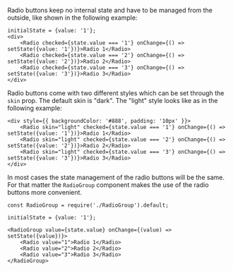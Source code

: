 Radio buttons keep no internal state and have to be managed from the outside, like shown in the
following example:

```
initialState = {value: '1'};
<div>
    <Radio checked={state.value === '1'} onChange={() => setState({value: '1'})}>Radio 1</Radio>
    <Radio checked={state.value === '2'} onChange={() => setState({value: '2'})}>Radio 2</Radio>
    <Radio checked={state.value === '3'} onChange={() => setState({value: '3'})}>Radio 3</Radio>
</div>
```

Radio buttons come with two different styles which can be set through the `skin` prop. The default skin is "dark".
The "light" style looks like as in the following example:

```
<div style={{ backgroundColor: '#888', padding: '10px' }}>
    <Radio skin="light" checked={state.value === '1'} onChange={() => setState({value: '1'})}>Radio 1</Radio>
    <Radio skin="light" checked={state.value === '2'} onChange={() => setState({value: '2'})}>Radio 2</Radio>
    <Radio skin="light" checked={state.value === '3'} onChange={() => setState({value: '3'})}>Radio 3</Radio>
</div>
```

In most cases the state management of the radio buttons will be the same.
For that matter the `RadioGroup` component makes the use of the radio buttons more convenient.

```
const RadioGroup = require('./RadioGroup').default;

initialState = {value: '1'};

<RadioGroup value={state.value} onChange={(value) => setState({value})}>
    <Radio value="1">Radio 1</Radio>
    <Radio value="2">Radio 2</Radio>
    <Radio value="3">Radio 3</Radio>
</RadioGroup>
```
